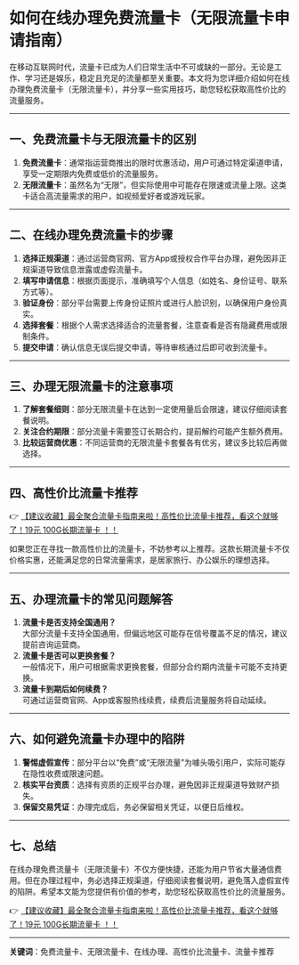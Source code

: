 # 如何在线办理免费流量卡（无限流量卡申请指南）

在移动互联网时代，流量卡已成为人们日常生活中不可或缺的一部分。无论是工作、学习还是娱乐，稳定且充足的流量都至关重要。本文将为您详细介绍如何在线办理免费流量卡（无限流量卡），并分享一些实用技巧，助您轻松获取高性价比的流量服务。

---

## 一、免费流量卡与无限流量卡的区别

1. **免费流量卡**：通常指运营商推出的限时优惠活动，用户可通过特定渠道申请，享受一定期限内免费或低价的流量服务。  
2. **无限流量卡**：虽然名为“无限”，但实际使用中可能存在限速或流量上限。这类卡适合高流量需求的用户，如视频爱好者或游戏玩家。

---

## 二、在线办理免费流量卡的步骤

1. **选择正规渠道**：通过运营商官网、官方App或授权合作平台办理，避免因非正规渠道导致信息泄露或虚假流量卡。  
2. **填写申请信息**：根据页面提示，准确填写个人信息（如姓名、身份证号、联系方式等）。  
3. **验证身份**：部分平台需要上传身份证照片或进行人脸识别，以确保用户身份真实。  
4. **选择套餐**：根据个人需求选择适合的流量套餐，注意查看是否有隐藏费用或限制条件。  
5. **提交申请**：确认信息无误后提交申请，等待审核通过后即可收到流量卡。

---

## 三、办理无限流量卡的注意事项

1. **了解套餐细则**：部分无限流量卡在达到一定使用量后会限速，建议仔细阅读套餐说明。  
2. **关注合约期限**：部分流量卡需要签订长期合约，提前解约可能产生额外费用。  
3. **比较运营商优惠**：不同运营商的无限流量卡套餐各有优劣，建议多比较后再做选择。

---

## 四、高性价比流量卡推荐

👉 [【建议收藏】最全聚合流量卡指南来啦！高性价比流量卡推荐，看这个就够了！19元 100G长期流量卡 ！！](https://bit.ly/Liuliangka)

如果您正在寻找一款高性价比的流量卡，不妨参考以上推荐。这款长期流量卡不仅价格实惠，还能满足您的日常流量需求，是居家旅行、办公娱乐的理想选择。

---

## 五、办理流量卡的常见问题解答

1. **流量卡是否支持全国通用？**  
   大部分流量卡支持全国通用，但偏远地区可能存在信号覆盖不足的情况，建议提前咨询运营商。  
2. **流量卡是否可以更换套餐？**  
   一般情况下，用户可根据需求更换套餐，但部分合约期内流量卡可能不支持更换。  
3. **流量卡到期后如何续费？**  
   可通过运营商官网、App或客服热线续费，续费后流量服务将自动延续。

---

## 六、如何避免流量卡办理中的陷阱

1. **警惕虚假宣传**：部分平台以“免费”或“无限流量”为噱头吸引用户，实际可能存在隐性收费或限速问题。  
2. **核实平台资质**：选择有资质的正规平台办理，避免因非正规渠道导致财产损失。  
3. **保留交易凭证**：办理完成后，务必保留相关凭证，以便日后维权。

---

## 七、总结

在线办理免费流量卡（无限流量卡）不仅方便快捷，还能为用户节省大量通信费用。但在办理过程中，务必选择正规渠道，仔细阅读套餐说明，避免落入虚假宣传的陷阱。希望本文能为您提供有价值的参考，助您轻松获取高性价比的流量服务。

👉 [【建议收藏】最全聚合流量卡指南来啦！高性价比流量卡推荐，看这个就够了！19元 100G长期流量卡 ！！](https://bit.ly/Liuliangka)

---

**关键词**：免费流量卡、无限流量卡、在线办理、高性价比流量卡、流量卡推荐